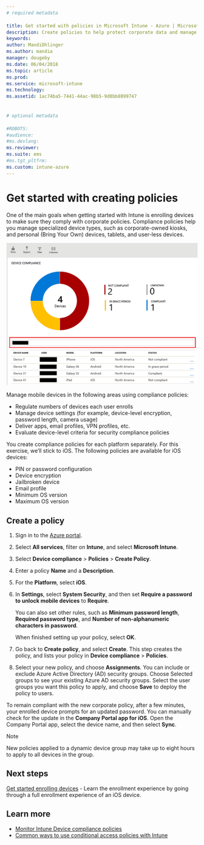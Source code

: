 ```yaml
---
# required metadata

title: Get started with policies in Microsoft Intune - Azure | Microsoft Docs
description: Create policies to help protect corporate data and manage the devices end users use to access company resources. Then, assign the policies to groups.
keywords:
author: MandiOhlinger
ms.author: mandia
manager: dougeby
ms.date: 06/04/2018
ms.topic: article
ms.prod:
ms.service: microsoft-intune
ms.technology:
ms.assetid: 1ac74ba5-7441-44ac-98b5-9d8bb8899747


# optional metadata

#ROBOTS:
#audience:
#ms.devlang:
ms.reviewer:
ms.suite: ems
#ms.tgt_pltfrm:
ms.custom: intune-azure
---
```


# Get started with creating policies

One of the main goals when getting started with Intune is enrolling devices to make sure they comply with corporate policies. Compliance policies help you manage specialized device types, such as corporate-owned kiosks, and personal (Bring Your Own) devices, tablets, and user-less devices.

![Compliance dashboard with little data](/intune/media/generic-compliance-dashboard.png)

Manage mobile devices in the following areas using compliance policies:

* Regulate numbers of devices each user enrolls
* Manage device settings (for example, device-level encryption, password length, camera usage)
* Deliver apps, email profiles, VPN profiles, etc.
* Evaluate device-level criteria for security compliance policies

You create compliance policies for each platform separately. For this exercise, we’ll stick to iOS. The following policies are available for iOS devices:

* PIN or password configuration
* Device encryption
* Jailbroken device
* Email profile
* Minimum OS version
* Maximum OS version

## Create a policy

1. Sign in to the [Azure portal](https://portal.azure.com).
2. Select **All services**, filter on **Intune**, and select **Microsoft Intune**.
3. Select **Device compliance** > **Policies** > **Create Policy**.
4. Enter a policy **Name** and a **Description**. 
5. For the **Platform**, select **iOS**.
6. In **Settings**, select **System Security**, and then set **Require a password to unlock mobile devices** to **Require**. 

    You can also set other rules, such as **Minimum password length**, **Required password type**, and **Number of non-alphanumeric characters in password**. 
    
    When finished setting up your policy, select **OK**.
  
7. Go back to **Create policy**, and select **Create**. This step creates the policy, and lists your policy in **Device compliance** > **Policies**.
8. Select your new policy, and choose **Assignments**. You can include or exclude Azure Active Directory (AD) security groups.
Choose Selected groups to see your existing Azure AD security groups. Select the user groups you want this policy to apply, and choose **Save** to deploy the policy to users.

To remain compliant with the new corporate policy, after a few minutes, your enrolled device prompts for an updated password. You can manually check for the update in the **Company Portal app for iOS**. Open the Company Portal app, select the device name, and then select **Sync**.

> [!NOTE]
> New policies applied to a dynamic device group may take up to eight hours to apply to all devices in the group.

## Next steps

[Get started enrolling devices](get-started-enroll.md) - Learn the enrollment experience by going through a full enrollment experience of an iOS device.

## Learn more

* [Monitor Intune Device compliance policies](compliance-policy-monitor.md)
* [Common ways to use conditional access policies with Intune](conditional-access-intune-common-ways-use.md)
